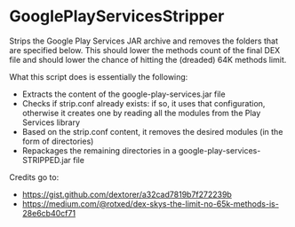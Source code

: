 GooglePlayServicesStripper
==========================

Strips the Google Play Services JAR archive and removes the folders that are specified below.
This should lower the methods count of the final DEX file and should lower the chance of hitting
the (dreaded) 64K methods limit.

What this script does is essentially the following:

 - Extracts the content of the google-play-services.jar file
 - Checks if strip.conf already exists: if so, it uses that configuration, otherwise it creates one by reading all the modules from the Play Services library
 - Based on the strip.conf content, it removes the desired modules (in the form of directories)
 - Repackages the remaining directories in a google-play-services-STRIPPED.jar file
  
Credits go to:  
 - https://gist.github.com/dextorer/a32cad7819b7f272239b
 - https://medium.com/@rotxed/dex-skys-the-limit-no-65k-methods-is-28e6cb40cf71

